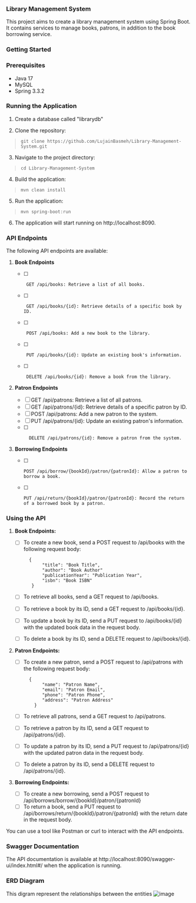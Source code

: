 ### **Library Management System**
This project aims to create a library management system using Spring Boot. It contains services to manage books, patrons, in addition to the book borrowing service.

### **Getting Started**
### **Prerequisites**
  - Java 17
  - MySQL
  - Spring 3.3.2

### **Running the Application**

  1. Create a database called "librarydb"
    
  2. Clone the repository:
>     git clone https://github.com/LujainBasmeh/Library-Management-System.git
  3. Navigate to the project directory:  
>     cd Library-Management-System    
  4. Build the application:
>     mvn clean install
  5. Run the application:
>     mvn spring-boot:run
  6. The application will start running on http://localhost:8090.

### **API Endpoints**
The following API endpoints are available:

  1. **Book Endpoints**
 
      - [ ]      GET /api/books: Retrieve a list of all books.
      - [ ]      GET /api/books/{id}: Retrieve details of a specific book by ID.
      - [ ]      POST /api/books: Add a new book to the library.
      - [ ]      PUT /api/books/{id}: Update an existing book's information.
      - [ ]      DELETE /api/books/{id}: Remove a book from the library.
  
  2. **Patron Endpoints**
 
      - [ ] GET /api/patrons: Retrieve a list of all patrons.
      - [ ] GET /api/patrons/{id}: Retrieve details of a specific patron by ID.
      - [ ]   POST /api/patrons: Add a new patron to the system.
      - [ ]    PUT /api/patrons/{id}: Update an existing patron's information.
      - [ ]       DELETE /api/patrons/{id}: Remove a patron from the system.

  3. **Borrowing Endpoints**
     
      - [ ]     POST /api/borrow/{bookId}/patron/{patronId}: Allow a patron to borrow a book.
      - [ ]     PUT /api/return/{bookId}/patron/{patronId}: Record the return of a borrowed book by a patron.

### **Using the API**

1.   **Book Endpoints:**

      - [ ]  To create a new book, send a POST request to /api/books with the following request body:                                                
         
               {
                    "title": "Book Title",
                    "author": "Book Author"
                    "publicationYear": "Publication Year",
                    "isbn": "Book ISBN"
                }
      - [ ]  To retrieve all books, send a GET request to /api/books.
      - [ ]  To retrieve a book by its ID, send a GET request to /api/books/{id}.
      - [ ]  To update a book by its ID, send a PUT request to /api/books/{id} with the updated book data in the request body.
      - [ ]  To delete a book by its ID, send a DELETE request to /api/books/{id}.
  
2.   **Patron Endpoints:**

      - [ ]  To create a new patron, send a POST request to /api/patrons with the following request body:                                              
               
               {
                    "name": "Patron Name",
                    "email": "Patron Email",
                    "phone": "Patron Phone",
                    "address": "Patron Address"
                 }
      - [ ]  To retrieve all patrons, send a GET request to /api/patrons.
      - [ ]  To retrieve a patron by its ID, send a GET request to /api/patrons/{id}.
      - [ ]  To update a patron by its ID, send a PUT request to /api/patrons/{id} with the updated patron data in the request body.
      - [ ]  To delete a patron by its ID, send a DELETE request to /api/patrons/{id}.
  
3.   **Borrowing Endpoints:**

      - [ ]  To create a new borrowing, send a POST request to /api/borrows/borrow/{bookId}/patron/{patronId} 
      - [ ]  To return a book, send a PUT request to /api/borrows/return/{bookId}/patron/{patronId} with the return date in the request body.

  You can use a tool like Postman or curl to interact with the API endpoints.

### **Swagger Documentation**
  The API documentation is available at http://localhost:8090/swagger-ui/index.html#/ when the application is running.


### **ERD Diagram**
  This digram represent the relationships between the entities
  ![image](https://github.com/user-attachments/assets/ed048c4f-662b-4e4d-a105-b880731fb285)

